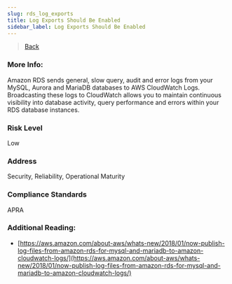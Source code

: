 ```yaml
---
slug: rds_log_exports
title: Log Exports Should Be Enabled
sidebar_label: Log Exports Should Be Enabled
---
```

> [Back](../../rdsmonitoring)

### More Info:
Amazon RDS sends general, slow query, audit and error logs from your MySQL, Aurora and MariaDB databases to AWS CloudWatch Logs. Broadcasting these logs to CloudWatch allows you to maintain continuous visibility into database activity, query performance and errors within your RDS database instances.

### Risk Level
Low

### Address
Security, Reliability, Operational Maturity

### Compliance Standards
APRA

### Additional Reading:
- [https://aws.amazon.com/about-aws/whats-new/2018/01/now-publish-log-files-from-amazon-rds-for-mysql-and-mariadb-to-amazon-cloudwatch-logs/](https://aws.amazon.com/about-aws/whats-new/2018/01/now-publish-log-files-from-amazon-rds-for-mysql-and-mariadb-to-amazon-cloudwatch-logs/) 
